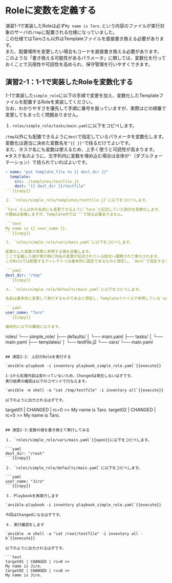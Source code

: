 # Roleに変数を定義する

演習1-1で実装したRoleは必ず`My name is Taro.`という内容のファイルが実行対象のサーバの`/tmp`に配置される仕様になっていました。  
この仕様ではTaroさん以外はTemplateファイルを直接書き換える必要があります。  
また、配置場所を変更したい場合もコードを直接書き換える必要があります。  
このような「書き換える可能性があるパラメータ」に関しては、変数化を行っておくことで汎用性や可読性を高められ、保守管理を行いやすくできます。

## 演習2-1：1-1で実装したRoleを変数化する

1-1で実装した`simple_role`に以下の手順で変更を加え、変数化したTemplateファイルを配置するRoleを実装してください。  
なお、わかりやすさを優先して手順に番号を振っていますが、実際はどの順番で変更してもまったく問題ありません。

１. `roles/simple_role/tasks/main.yaml`に以下をコピペします。

`/tmp`以外にも配置できるように`dest`で指定しているパラメータを変数化します。  
変数化は適当に決めた変数名を`"{{ }}"`で括るだけでよいです。  
また、タスク名にも変数は使えるため、上手く使うと可読性が高まります。  
※タスク名のように、文字列内に変数を埋め込む場合は全体が`"`（ダブルクォーテーション）で括られていればよいです。

```yaml
- name: "put template_file to {{ dest_dir }}"
  template:
    src: ./templates/testfile.j2
    dest: "{{ dest_dir }}/testfile"
```{{copy}}

２. `roles/simple_role/templates/testfile.j2`に以下をコピペします。

`Taro`さん以外の名前にも変更できるように`Taro`と記述していた部分を変数化します。  
※理由は省略しますが、Template内では`"`で括る必要ありません。

```text
My name is {{ user_name }}.
```{{copy}}

３. `roles/simple_role/vars/main.yaml`に以下をコピペします。

変数化した変数が実際に参照する値を定義します。  
ここで定義した値が実行時に同名の変数が記述されている部分へ展開されて実行されます。  
このRoleでは配置するディレクトリは基本的に固定であるものと想定し、`dest`で指定するディレクトリパス`dest_dir`変数は`vars`に定義することにします。

```yaml
dest_dir: "/tmp"
```{{copy}}

４. `roles/simple_role/defaults/main.yaml`に以下をコピペします。

名前は基本的に変更して実行するものであると想定し、Templateファイルで参照している`name`変数は`defaults`に定義することにします。

```yaml
user_name: "Taro"
```{{copy}}

最終的に以下の構成になります。

```
roles/
└── simple_role/
    ├── defaults/
    │   └── main.yaml
    ├── tasks/
    │   └── main.yaml
    ├── templates/
    │   └── testfile.j2
    └── vars/
        └── main.yaml
```

## 演習2-2: 上記のRoleを実行する

`ansible-playbook -i inventory playbook_simple_role.yaml`{{execute}}

1-1から処理内容は変わっていないため、Changedは発生しないはずです。  
実行結果の確認は以下のコマンドで行なえます。

`ansible -m shell -a "cat /tmp/testfile" -i inventory all`{{execute}}

以下のように出力されるはずです。

```
target01 | CHANGED | rc=0 >>
My name is Taro.
target02 | CHANGED | rc=0 >>
My name is Taro.
```

## 演習2-3:変数の値を書き換えて実行してみる

１. `roles/simple_role/vars/main.yaml`{{open}}に以下をコピペします。

```yaml
dest_dir: "/root"
```{{copy}}

２. `roles/simple_role/defaults/main.yaml`に以下をコピペします。

```yaml
user_name: "Jiro"
```{{copy}}

３. Playbookを再実行します

`ansible-playbook -i inventory playbook_simple_role.yaml`{{execute}}

今回はChangedになるはずです。

４. 実行確認をします

`ansible -m shell -a "cat /root/testfile" -i inventory all -b`{{execute}}

以下のように出力されるはずです。

```text
target01 | CHANGED | rc=0 >>
My name is Jiro.
target02 | CHANGED | rc=0 >>
My name is Jiro.
```
